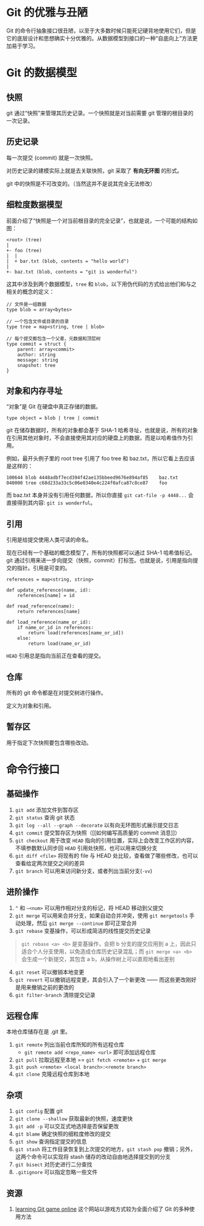 # Git 的优雅与丑陋

Git 的命令行抽象接口很丑陋，以至于大多数时候只能死记硬背地使用它们，但是它的底层设计和思想确实十分优雅的。从数据模型到接口的一种“自底向上”方法更加易于学习。

# Git 的数据模型

## 快照

git 通过“快照”来管理其历史记录。一个快照就是对当前需要 git 管理的根目录的一次记录。

## 历史记录

每一次提交 (commit) 就是一次快照。 

对历史记录的建模实际上就是去关联快照，git 采取了 **有向无环图** 的形式。

git 中的快照是不可改变的。（当然这并不是说其完全无法修改）

## 细粒度数据模型

前面介绍了“快照是一个对当前根目录的完全记录”，也就是说，一个可能的结构如图：

```
<root> (tree)
|
+- foo (tree)
|  |
|  + bar.txt (blob, contents = "hello world")
|
+- baz.txt (blob, contents = "git is wonderful")
```


这其中涉及到两个数据模型，`tree` 和 `blob`，以下用伪代码的方式给出他们和与之相关的概念的定义：

```
// 文件是一组数据
type blob = array<bytes>

// 一个包含文件或目录的目录
type tree = map<string, tree | blob>

// 每个提交都包含一个父辈，元数据和顶层树
type commit = struct {
    parent: array<commit>
    author: string
    message: string
    snapshot: tree
}

```

## 对象和内存寻址

“对象”是 Git 在硬盘中真正存储的数据。

`type object = blob | tree | commit`

git 在储存数据时，所有的对象都会基于 SHA-1 哈希寻址，也就是说，所有的对象在引用其他对象时，不会直接使用其对应的硬盘上的数据，而是以哈希值作为引用。

例如，最开头例子里的 root tree 引用了 foo tree 和 baz.txt，所以它看上去应该是这样的：

```
100644 blob 4448adbf7ecd394f42ae135bbeed9676e894af85    baz.txt
040000 tree c68d233a33c5c06e0340e4c224f0afca87c8ce87    foo
```

而 baz.txt 本身并没有引用任何数据，所以你直接 `git cat-file -p 4448...` 会直接得到其内容: `git is wonderful`。

## 引用

引用是给提交使用人类可读的命名。

现在已经有一个基础的概念模型了，所有的快照都可以通过 SHA-1 哈希值标记。git 通过引用来进一步向提交（快照，commit）打标签。也就是说，引用是指向提交的指针。引用是可变的。

```
references = map<string, string>

def update_reference(name, id):
    references[name] = id

def read_reference(name):
    return references[name]

def load_reference(name_or_id):
    if name_or_id in references:
        return load(references[name_or_id])
    else:
        return load(name_or_id)
```

`HEAD` 引用总是指向当前正在查看的提交。


## 仓库

所有的 git 命令都是在对提交树进行操作。

定义为对象和引用。

## 暂存区

用于指定下次快照要包含哪些改动。

# 命令行接口

## 基础操作

1. `git add` 添加文件到暂存区
2. `git status` 查询 git 状态
3. `git log --all --graph --decorate` 以有向无环图形式展示提交日志
4. `git commit` 提交暂存区为快照（[[如何编写高质量的 commit 消息]]）
5. `git checkout` 用于改变 `HEAD` 指向的引用位置，实际上会改变工作区的内容，不填参数默认同步回 `HEAD` 引用处快照，也可以用来切换分支
6. `git diff <file>` 将现有的 file 与 HEAD 处比较，查看做了哪些修改，也可以查看给定两次提交之间的差异
7. `git branch` 可以用来访问新分支，或者列出当前分支(`-vv`)

## 进阶操作


1. `^` 和 `~<num>` 可以用作相对分支的标记，将 HEAD 移动到父提交
2. `git merge` 可以用来合并分支，如果自动合并冲突，使用 `git mergetools` 手动处理，然后 `git merge --continue` 即可正常合并
3. `git rebase` 变基操作，可以形成简洁的线性提交历史记录
> `git rebase <a> <b>` 是变基操作，会把 b 分支的提交应用到 a 上，因此只适合个人分支使用，以免造成仓库历史记录混乱；而 `git merge <a> <b>` 会生成一个新提交，其包含 a b，从操作树上可以直观地看出差别

4. `git reset` 可以撤销本地变更
5. `git revert` 可以撤销远程变更，其会引入了一个新更改 —— 而这些更改刚好是用来撤销之前的更改的
6. `git filter-branch` 清除提交记录

## 远程仓库

本地仓库储存在是 .git 里。

1. `git remote` 列出当前仓库所知的所有远程仓库
   - `git remote add <repo_name> <url>` 即可添加远程仓库
3. `git pull` 拉取远程至本地 == `git fetch <remote>` + `git merge`
4. `git push <remote> <local branch>:<remote branch>`
5. `git clone` 克隆远程仓库到本地

## 杂项

1. `git config` 配置 git
2. `git clone --shallow` 获取最新的快照，速度更快
3. `git add -p` 可以交互式地选择是否保留更改
4. `git blame` 确定快照的细粒度修改的提交
5. `git show` 查询指定提交的信息
6. `git stash` 将工作目录恢复到上次提交的地方，`git stash pop` 撤销；另外，这两个命令可以实现将 stash 储存的改动自由地选择提交到的分支
7. `git bisect` 对历史进行二分查找
8. `.gitignore` 可以指定忽略一些文件

## 资源

1. [learning Git game online](https://learngitbranching.js.org/?locale=zh_CN) 这个网站以游戏方式较为全面介绍了 Git 的多种使用方法

